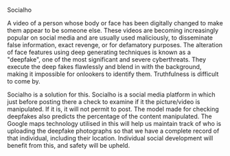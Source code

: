 Socialho

A video of a person whose body or face has been digitally changed to make them appear to be someone else. These videos are becoming increasingly popular on social media and are usually used maliciously, to disseminate false information, exact revenge, or for defamatory purposes. The alteration of face features using deep generating techniques is known as a "deepfake", one of the most significant and severe cyberthreats. They execute the deep fakes flawlessly and blend in with the background, making it impossible for onlookers to identify them. Truthfulness is difficult to come by.

Socialho is a solution for this. Socialho is a social media platform in which just before posting there a check to examine if it the picture/video is manipulated. If it is, it will not permit to post. The model made for checking deepfakes also predicts the percentage of the content manipulated. The Google maps technology utilised in this will help us maintain track of who is uploading the deepfake photographs so that we have a complete record of that individual, including their location. 
Individual social development will benefit from this, and safety will be upheld. 
